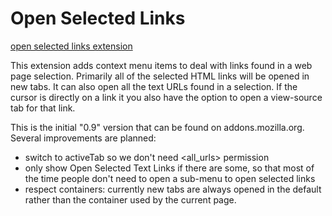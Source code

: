# Open Selected Links
[open selected links extension](https://addons.mozilla.org/en-US/firefox/addon/open-selected-links/)
 
This extension adds context menu items to deal with links found in a web page selection. Primarily all of the selected HTML links will be opened in new tabs. It can also open all the text URLs found in a selection. If the cursor is directly on a link it you also have the option to open a view-source tab for that link.

This is the initial "0.9" version that can be found on addons.mozilla.org. Several improvements are planned:
* switch to activeTab so we don't need \<all_urls\> permission
* only show Open Selected Text Links if there are some, so that most of the time people don't need to open a sub-menu to open selected links
* respect containers: currently new tabs are always opened in the default rather than the container used by the current page.
 

